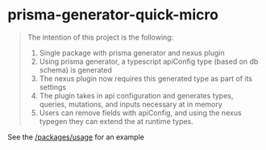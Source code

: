 # prisma-generator-quick-micro

> The intention of this project is the following:
> 1. Single package with prisma generator and nexus plugin
> 2. Using prisma generator, a typescript apiConfig type (based on db schema) is generated
> 3. The nexus plugin now requires this generated type as part of its settings
> 4. The plugin takes in api configuration and generates types, queries, mutations, and inputs necessary at in memory
> 5. Users can remove fields with apiConfig, and using the nexus typegen they can extend the at runtime types.

See the [/packages/usage](https://github.com/MitchellMonaghan/prisma-nexus-api/tree/main/packages/usage) for an example